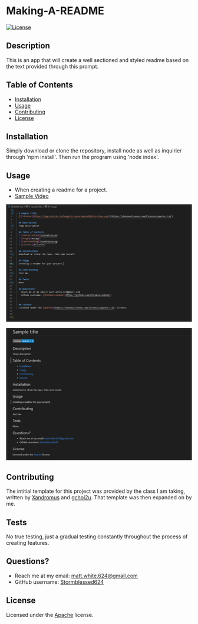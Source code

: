 # Making-A-README
[![License](https://img.shields.io/badge/License-Apache%202.0-blue.svg)](https://choosealicense.com/licenses/apache-2.0/)

## Description
This is an app that will create a well sectioned and styled readme based on the text provided through this prompt.

## Table of Contents
* [Installation](#installation)
* [Usage](#usage)
* [Contributing](#contributing)
* [License](#license)
  
## Installation
Simply download or clone the repository, install node as well as inquirier through 'npm install'. Then run the program using 'node index'.

## Usage
* When creating a readme for a project.
* [Sample Video](https://drive.google.com/file/d/1JeHhXCl4rNRjMmjOKGZLi_zLh4Wvk-Pc/view?usp=sharing)

![alt text](assets/images/Sample-readme-code.png)

![alt text](assets/images/Sample-readme.png)


## Contributing
The intitial template for this project was provided by the class I am taking, written by [Xandromus](https://github.com/Xandromus) and [gchoi2u](https://github.com/gchoi2u). That template was then expanded on by me.


## Tests
No true testing, just a gradual testing constantly throughout the process of creating features.

## Questions?
- Reach me at my email: matt.white.624@gmail.com
- GitHub username: [Stormblessed624](https://github.com/Stormblessed624/)

  
## License
Licensed under the [Apache](https://choosealicense.com/licenses/apache-2.0/) license.
  
